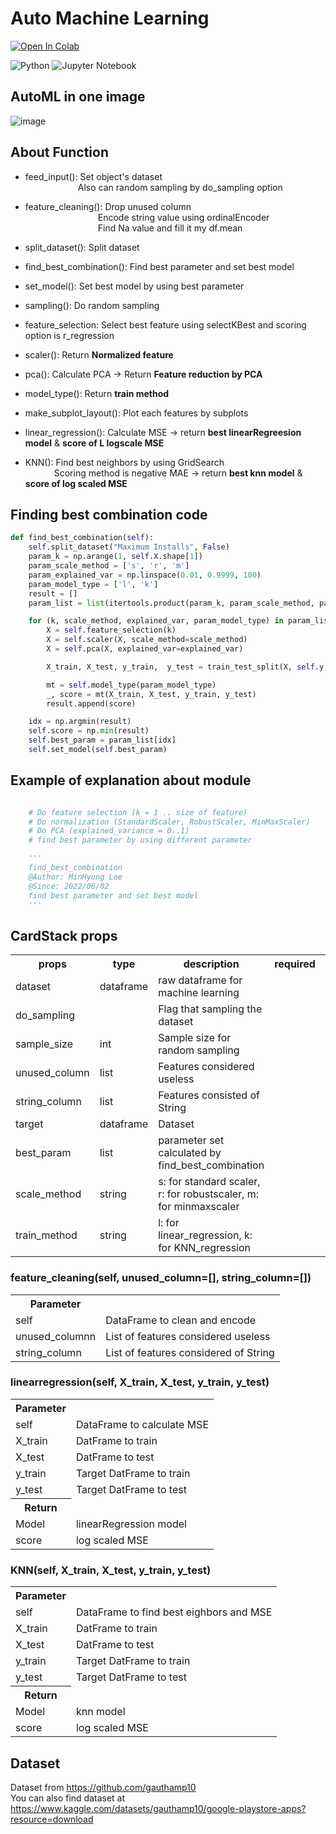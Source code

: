 # Auto Machine Learning

[![Open In Colab](https://colab.research.google.com/assets/colab-badge.svg)](https://colab.research.google.com/github/agtmwebtoon/automl-data-science/blob/main/AutoML.ipynb#scrollTo=gLIIoFZXEGrf)



![Python](https://img.shields.io/badge/python-3670A0?style=for-the-badge&logo=python&logoColor=ffdd54)
![Jupyter Notebook](https://img.shields.io/badge/jupyter-%23FA0F00.svg?style=for-the-badge&logo=jupyter&logoColor=white)

## AutoML in one image

![image](https://user-images.githubusercontent.com/71575861/174263501-a99f1445-e1a5-4704-a4b5-27f3bac7279a.png)

## About Function

- feed_input(): Set object's dataset  
      Also can random sampling by do_sampling option

- feature_cleaning(): Drop unused column  
        &nbsp;Encode string value using ordinalEncoder  
        &nbsp;Find Na value and fill it my df.mean

- split_dataset(): Split dataset

- find_best_combination(): Find best parameter and set best model

- set_model(): Set best model by using best parameter

- sampling(): Do random sampling

- feature_selection: Select best feature using selectKBest and scoring option is r_regression

- scaler(): Return **Normalized feature**

- pca(): Calculate PCA -> Return **Feature reduction by PCA**

- model_type(): Return **train method**

- make_subplot_layout(): Plot each features by subplots

- linear_regression(): Calculate MSE -> return **best linearRegreesion model** & **score of L logscale MSE**

- KNN(): Find best neighbors by using GridSearch  
   &nbsp;Scoring method is negative MAE -> return **best knn model** & **score of log scaled MSE**

## Finding best combination code

```python
def find_best_combination(self):
    self.split_dataset("Maximum Installs", False)
    param_k = np.arange(1, self.X.shape[1])
    param_scale_method = ['s', 'r', 'm']
    param_explained_var = np.linspace(0.01, 0.9999, 100)
    param_model_type = ['l', 'k']
    result = []
    param_list = list(itertools.product(param_k, param_scale_method, param_explained_var, param_model_type))

    for (k, scale_method, explained_var, param_model_type) in param_list:
        X = self.feature_selection(k)
        X = self.scaler(X, scale_method=scale_method)
        X = self.pca(X, explained_var=explained_var)

        X_train, X_test, y_train,  y_test = train_test_split(X, self.y, test_size = 0.2, random_state=7777)

        mt = self.model_type(param_model_type)
        _, score = mt(X_train, X_test, y_train, y_test)
        result.append(score)

    idx = np.argmin(result)
    self.score = np.min(result)
    self.best_param = param_list[idx]
    self.set_model(self.best_param)
```

## Example of explanation about module 

```python

    # Do feature selection (k = 1 .. size of feature)
    # Do normalization (StandardScaler, RobustScaler, MinMaxScaler)
    # Do PCA (explained_variance = 0..1)
    # find best parameter by using different parameter

    '''
    find_best_combination
    @Author: MinHyung Lee
    @Since: 2022/06/02
    find best parameter and set best model
    '''
```


## CardStack props

<table>
  <tr>
    <th>props</th>
    <th>type</th>
    <th>description</th>
    <th>required</th>
    <th>default</th>
  </tr>
  <tr>
    <td>dataset</td>
    <td>dataframe</td>
    <td>raw dataframe for machine learning</td>
    <td></td>
    <td>{}</td>
  </tr>
  <tr>
    <td>do_sampling</td>
    <td></td>
    <td>Flag that sampling the dataset</td>
    <td></td>
    <td>{}</td>
  </tr>
  <tr>
    <td>sample_size</td>
    <td>int</td>
    <td>Sample size for random sampling</td>
    <td></td>
    <td>{}</td>
  </tr>
  <tr>
    <td>unused_column</td>
    <td>list</td>
    <td>Features considered useless</td>
    <td></td>
    <td>[]</td>
  </tr>
  <tr>
    <td>string_column</td>
    <td>list</td>
    <td>Features consisted of String</td>
    <td></td>
    <td>[]</td>
  </tr>
  <tr>
    <td>target</td>
    <td>dataframe</td>
    <td>Dataset</td>
    <td></td>
    <td>{}</td>
  </tr>
  <tr>
    <td>best_param</td>
    <td>list</td>
    <td>parameter set calculated by find_best_combination</td>
    <td></td>
    <td>[]</td>
  </tr> 
  <tr>
    <td>scale_method</td>
    <td>string</td>
    <td>s: for standard scaler, r: for robustscaler, m: for minmaxscaler</td>
    <td></td>
    <td>"s"</td>
  </tr>
  <tr>
    <td>train_method</td>
    <td>string</td>
    <td>l: for linear_regression, k: for KNN_regression</td>
    <td></td>
    <td>""</td>
  </tr>
    
</table>

### feature_cleaning(self, unused_column=[], string_column=[])
<table>
    <tr>
        <th>Parameter</th>
    </tr>
    <tr>
        <td>self</td>
        <td>DataFrame to clean and encode</td>
    </tr>
    <tr>
        <td>unused_columnn</td>
        <td>List of features considered useless</td>
    </tr>
    <tr>
        <td>string_column</td>
        <td>List of features considered of String</td>
    </tr>
</table> 

### linearregression(self, X_train, X_test, y_train, y_test)
<table>
    <tr>
        <th>Parameter</th>
    </tr>
     <tr>
        <td>self</td>
        <td>DataFrame to calculate MSE</td>
    </tr>
    <tr>
        <td>X_train</td>
        <td>DatFrame to train</td>
    </tr>
    <tr>
        <td>X_test</td>
        <td>DatFrame to test</td>
    </tr>
    <tr>
        <td>y_train</td>
        <td>Target DatFrame to train</td>
    </tr>
    <tr>
        <td>y_test</td>
        <td>Target DatFrame to test</td>
    </tr>
    <tr>
        <th>Return</th>
    </tr>
    <tr>
        <td>Model</td>
        <td>linearRegression model</td>
    </tr> 
    <tr>
        <td>score</td>
        <td>log scaled MSE</td>
    </tr>
</table>
    
    
### KNN(self, X_train, X_test, y_train, y_test)
<table>
    <tr>
        <th>Parameter</th>
    </tr>
     <tr>
        <td>self</td>
        <td>DataFrame to find best eighbors and MSE</td>
    </tr>
    <tr>
        <td>X_train</td>
        <td>DatFrame to train</td>
    </tr>
    <tr>
        <td>X_test</td>
        <td>DatFrame to test</td>
    </tr>
    <tr>
        <td>y_train</td>
        <td>Target DatFrame to train</td>
    </tr>
    <tr>
        <td>y_test</td>
        <td>Target DatFrame to test</td>
    </tr>
    <tr>
        <th>Return</th>
    </tr>
        <tr>
        <td>Model</td>
        <td>knn model</td>
    </tr> 
    <tr>
        <td>score</td>
        <td>log scaled MSE</td>
    </tr>
</table>

## Dataset
Dataset from https://github.com/gauthamp10  
You can also find dataset at https://www.kaggle.com/datasets/gauthamp10/google-playstore-apps?resource=download
